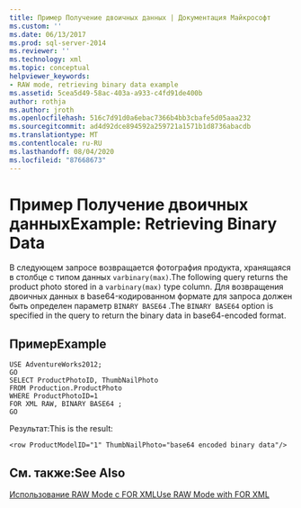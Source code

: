 ```yaml
---
title: Пример Получение двоичных данных | Документация Майкрософт
ms.custom: ''
ms.date: 06/13/2017
ms.prod: sql-server-2014
ms.reviewer: ''
ms.technology: xml
ms.topic: conceptual
helpviewer_keywords:
- RAW mode, retrieving binary data example
ms.assetid: 5cea5d49-58ac-403a-a933-c4fd91de400b
author: rothja
ms.author: jroth
ms.openlocfilehash: 516c7d91d0a6ebac7366b4bb3cbafe5d05aaa232
ms.sourcegitcommit: ad4d92dce894592a259721a1571b1d8736abacdb
ms.translationtype: MT
ms.contentlocale: ru-RU
ms.lasthandoff: 08/04/2020
ms.locfileid: "87668673"
---
```

# <a name="example-retrieving-binary-data"></a><span data-ttu-id="c3a49-102">Пример Получение двоичных данных</span><span class="sxs-lookup"><span data-stu-id="c3a49-102">Example: Retrieving Binary Data</span></span>
  <span data-ttu-id="c3a49-103">В следующем запросе возвращается фотография продукта, хранящаяся в столбце с типом данных `varbinary(max)`.</span><span class="sxs-lookup"><span data-stu-id="c3a49-103">The following query returns the product photo stored in a `varbinary(max)` type column.</span></span> <span data-ttu-id="c3a49-104">Для возвращения двоичных данных в base64-кодированном формате для запроса должен быть определен параметр `BINARY BASE64` .</span><span class="sxs-lookup"><span data-stu-id="c3a49-104">The `BINARY BASE64` option is specified in the query to return the binary data in base64-encoded format.</span></span>  
  
## <a name="example"></a><span data-ttu-id="c3a49-105">Пример</span><span class="sxs-lookup"><span data-stu-id="c3a49-105">Example</span></span>  
  
```  
USE AdventureWorks2012;  
GO  
SELECT ProductPhotoID, ThumbNailPhoto  
FROM Production.ProductPhoto  
WHERE ProductPhotoID=1  
FOR XML RAW, BINARY BASE64 ;  
GO  
```  
  
 <span data-ttu-id="c3a49-106">Результат:</span><span class="sxs-lookup"><span data-stu-id="c3a49-106">This is the result:</span></span>  
  
```  
<row ProductModelID="1" ThumbNailPhoto="base64 encoded binary data"/>  
```  
  
## <a name="see-also"></a><span data-ttu-id="c3a49-107">См. также:</span><span class="sxs-lookup"><span data-stu-id="c3a49-107">See Also</span></span>  
 [<span data-ttu-id="c3a49-108">Использование RAW Mode с FOR XML</span><span class="sxs-lookup"><span data-stu-id="c3a49-108">Use RAW Mode with FOR XML</span></span>](use-raw-mode-with-for-xml.md)  
  
  
